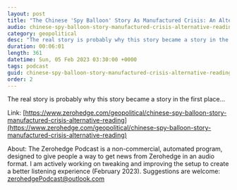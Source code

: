 ```yaml
---
layout: post
title: "The Chinese 'Spy Balloon' Story As Manufactured Crisis: An Alternative Reading"
audio: chinese-spy-balloon-story-manufactured-crisis-alternative-reading-8
category: geopolitical
desc: "The real story is probably why this story became a story in the first place..."
duration: 00:06:01
length: 361
datetime: Sun, 05 Feb 2023 03:30:00 +0000
tags: podcast
guid: chinese-spy-balloon-story-manufactured-crisis-alternative-reading-0
order: 2
---
```

The real story is probably why this story became a story in the first place...

Link: [https://www.zerohedge.com/geopolitical/chinese-spy-balloon-story-manufactured-crisis-alternative-reading](https://www.zerohedge.com/geopolitical/chinese-spy-balloon-story-manufactured-crisis-alternative-reading)

About: The Zerohedge Podcast is a non-commercial, automated program, designed to give people a way to get news from Zerohedge in an audio format.  I am actively working on tweaking and improving the setup to create a better listening experience (February 2023).  Suggestions are welcome: [zerohedgePodcast@outlook.com](mailto:zerohedgePodcast@outlook.com)